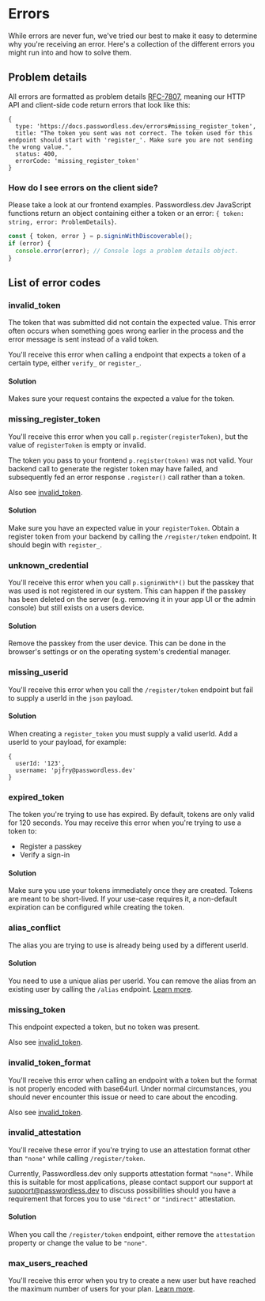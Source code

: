 # Errors

While errors are never fun, we've tried our best to make it easy to determine why you're receiving an error. Here's a collection of the different errors you might run into and how to solve them.

## Problem details

All errors are formatted as problem details [RFC-7807](https://www.rfc-editor.org/rfc/rfc7807), meaning our HTTP API and client-side code return errors that look like this:

```json5
{
  type: 'https://docs.passwordless.dev/errors#missing_register_token',
  title: "The token you sent was not correct. The token used for this endpoint should start with 'register_'. Make sure you are not sending the wrong value.",
  status: 400,
  errorCode: 'missing_register_token'
}
```

### How do I see errors on the client side?

Please take a look at our frontend examples. Passwordless.dev JavaScript functions return an object containing either a token or an error: `{ token: string, error: ProblemDetails}`.

```ts
const { token, error } = p.signinWithDiscoverable();
if (error) {
  console.error(error); // Console logs a problem details object.
}
```

## List of error codes

### invalid_token

The token that was submitted did not contain the expected value. This error often occurs when something goes wrong earlier in the process and the error message is sent instead of a valid token.

You'll receive this error when calling a endpoint that expects a token of a certain type, either `verify_` or `register_`.

#### Solution

Makes sure your request contains the expected a value for the token.

### missing_register_token

You'll receive this error when you call `p.register(registerToken)`, but the value of `registerToken` is empty or invalid.

The token you pass to your frontend `p.register(token)` was not valid. Your backend call to generate the register token may have failed, and subsequently fed an error response `.register()` call rather than a token.

Also see [invalid_token](#invalid-token).

#### Solution

Make sure you have an expected value in your `registerToken`. Obtain a register token from your backend by calling the `/register/token` endpoint. It should begin with `register_`.

### unknown_credential

You'll receive this error when you call `p.signinWith*()` but the passkey that was used is not registered in our system. This can happen if the passkey has been deleted on the server (e.g. removing it in your app UI or the admin console) but still exists on a users device.

#### Solution

Remove the passkey from the user device. This can be done in the browser's settings or on the operating system's credential manager.

### missing_userid

You'll receive this error when you call the `/register/token` endpoint but fail to supply a userId in the `json` payload.

#### Solution

When creating a `register_token` you must supply a valid userId. Add a userId to your payload, for example:

```json5
{
  userId: '123',
  username: 'pjfry@passwordless.dev'
}
```

### expired_token

The token you're trying to use has expired. By default, tokens are only valid for 120 seconds. You may receive this error when you're trying to use a token to:

- Register a passkey
- Verify a sign-in

#### Solution

Make sure you use your tokens immediately once they are created. Tokens are meant to be short-lived. If your use-case requires it, a non-default expiration can be configured while creating the token.

### alias_conflict

The alias you are trying to use is already being used by a different userId.

#### Solution

You need to use a unique alias per userId. You can remove the alias from an existing user by calling the `/alias` endpoint. [Learn more](https://docs.passwordless.dev/guide/api.md#alias).

### missing_token

This endpoint expected a token, but no token was present.

Also see [invalid_token](#invalid-token).

### invalid_token_format

You'll receive this error when calling an endpoint with a token but the format is not properly encoded with base64url. Under normal circumstances, you should never encounter this issue or need to care about the encoding.

Also see [invalid_token](#invalid-token).

### invalid_attestation

You'll receive these error if you're trying to use an attestation format other than `"none"` while calling `/register/token`.

Currently, Passwordless.dev only supports attestation format `"none"`. While this is suitable for most applications, please contact support our support at [support@passwordless.dev](mailto:support@passwordless.dev) to discuss possibilities should you have a requirement that forces you to use `"direct"` or `"indirect"` attestation.

#### Solution

When you call the `/register/token` endpoint, either remove the `attestation` property or change the value to be `"none"`.

### max_users_reached

You'll receive this error when you try to create a new user but have reached the maximum number of users for your plan. [Learn more](https://bitwarden.com/products/passwordless/).
